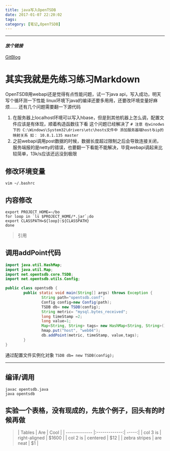 ```yaml
---
title: java写入OpenTSDB
date: 2017-01-07 22:20:02
tags:
category: [笔记,OpenTSDB]
---
```

***

#### *放个链接*

[GitBlog](https://hisashiburidane.github.io)

# 其实我就是先练习练习Markdown
<!--more-->
OpenTSDB用webapi还是觉得有点性能问题，试一下java api，写入成功，明天写个循环测一下性能
linux环境下java的编译还要多用用，还要改环境变量好麻烦……
还有几个问题需要翻一下源代码
1. 在服务器上localhost环境可以写入hbase，但是到其他机器上怎么调，配置文件应该是有体现，顺着构造函数往下看
这个问题已经解决了
`# 注意
在winodws下的 C:\Windows\System32\drivers\etc\hosts文件中
   添加服务器端host与ip的映射关系
   如： 10.8.1.135 master`
2. 之前webapi调用post数据的时候，数据长度超过限制之后会导致连接关闭，服务端报的是netty的错误，也要翻一下看能不能解决，毕竟webapi调起来比较简单，13k/s应该还远没到极限    
## 修改环境变量  
```batch
vim ~/.bashrc
```
## 内容修改
```batch
export PROJECT_HOME=~/bo
for loop in `ls $PROJECT_HOME/*.jar`;do
export CLASSPATH=${loop}:${CLASSPATH}
done
```

>引用


## 调用addPoint代码
```Java
import java.util.HashMap;
import java.util.Map;
import net.opentsdb.core.TSDB;
import net.opentsdb.utils.Config;

public class opentsdb {
        public static void main(String[] args) throws Exception {
                String path="opentsdb.conf";
                Config config=new Config(path);
                TSDB db= new TSDB(config);
                String metric= "mysql.bytes_received";
                long timeStamp =2;
                long value=1;
                Map<String, String> tags= new HashMap<String, String>();
                hmap.put("host", "web04");
                db.addPoint(metric, timeStamp, value,tags);
        }
}
```
通过配置文件实例化对象
`TSDB db= new TSDB(config);`
***
## 编译/调用
```batch
javac opentsdb.java
java opentsdb
```

## 实验一个表格，没有现成的，先放个例子，回头有的时候再做
>| Tables        | Are           | Cool  |
| ------------- |:-------------:| -----:|
| col 3 is      | right-aligned | $1600 |
| col 2 is      | centered      |   $12 |
| zebra stripes | are neat      |    $1 |